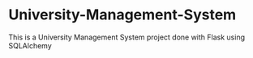 # University-Management-System


This is a University Management System project done with Flask using SQLAlchemy
